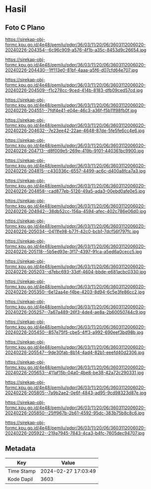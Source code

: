 # Hasil

## Foto C Plano

https://sirekap-obj-formc.kpu.go.id/4e48/pemilu/pdpr/36/03/11/20/06/3603112006020-20240226-204354--6c96c909-a576-4f1b-a35c-8453d9c26654.jpg

https://sirekap-obj-formc.kpu.go.id/4e48/pemilu/pdpr/36/03/11/20/06/3603112006020-20240226-204430--1ff113e0-81bf-4aaa-a5f6-d07cfd64e707.jpg

https://sirekap-obj-formc.kpu.go.id/4e48/pemilu/pdpr/36/03/11/20/06/3603112006020-20240226-204509--f1c278cc-9ced-414b-8183-dfb09ced57cd.jpg

https://sirekap-obj-formc.kpu.go.id/4e48/pemilu/pdpr/36/03/11/20/06/3603112006020-20240226-204551--7fdf4e41-e04e-46c3-a36f-f5b11f98fb0f.jpg

https://sirekap-obj-formc.kpu.go.id/4e48/pemilu/pdpr/36/03/11/20/06/3603112006020-20240226-204632--7e23ee42-22ae-4648-87de-5fe5fe6cc4e6.jpg

https://sirekap-obj-formc.kpu.go.id/4e48/pemilu/pdpr/36/03/11/20/06/3603112006020-20240226-204713--d8f009e5-269e-419b-9101-440361bc9900.jpg

https://sirekap-obj-formc.kpu.go.id/4e48/pemilu/pdpr/36/03/11/20/06/3603112006020-20240226-204815--c430336c-6557-4499-ac6c-d400a8fca7a3.jpg

https://sirekap-obj-formc.kpu.go.id/4e48/pemilu/pdpr/36/03/11/20/06/3603112006020-20240226-204858--cad877eb-5126-49a5-ada3-00ebd0afe0e5.jpg

https://sirekap-obj-formc.kpu.go.id/4e48/pemilu/pdpr/36/03/11/20/06/3603112006020-20240226-204942--38db52cc-156a-4594-afec-402c786e06d0.jpg

https://sirekap-obj-formc.kpu.go.id/4e48/pemilu/pdpr/36/03/11/20/06/3603112006020-20240226-205034--0411fe98-b77f-42c0-bcb1-7dcf56f797fc.jpg

https://sirekap-obj-formc.kpu.go.id/4e48/pemilu/pdpr/36/03/11/20/06/3603112006020-20240226-205118--5b5ed93e-3f17-4397-91ca-a5ed6a0cecc5.jpg

https://sirekap-obj-formc.kpu.go.id/4e48/pemilu/pdpr/36/03/11/20/06/3603112006020-20240226-205203--d7ebc693-33df-4604-bbde-e681acbc0330.jpg

https://sirekap-obj-formc.kpu.go.id/4e48/pemilu/pdpr/36/03/11/20/06/3603112006020-20240226-205350--6e12aa4e-f4be-4203-8d94-6c5e3fe86cc2.jpg

https://sirekap-obj-formc.kpu.go.id/4e48/pemilu/pdpr/36/03/11/20/06/3603112006020-20240226-205257--7a67a489-26f3-4de4-ae8a-2b60050744c9.jpg

https://sirekap-obj-formc.kpu.go.id/4e48/pemilu/pdpr/36/03/11/20/06/3603112006020-20240226-205450--857e75f5-cbe5-4ff3-a992-690eef3bd98b.jpg

https://sirekap-obj-formc.kpu.go.id/4e48/pemilu/pdpr/36/03/11/20/06/3603112006020-20240226-205547--9de30fab-8b14-4ad4-82b1-eeefd40d2306.jpg

https://sirekap-obj-formc.kpu.go.id/4e48/pemilu/pdpr/36/03/11/20/06/3603112006020-20240226-205653--411af15b-04a0-4be8-be38-42a72c290331.jpg

https://sirekap-obj-formc.kpu.go.id/4e48/pemilu/pdpr/36/03/11/20/06/3603112006020-20240226-205805--7a9b2ae2-0e6f-4843-ad95-9cd98323d87e.jpg

https://sirekap-obj-formc.kpu.go.id/4e48/pemilu/pdpr/36/03/11/20/06/3603112006020-20240226-205850--25ff967b-2b61-4592-95dc-383b75b8c8c6.jpg

https://sirekap-obj-formc.kpu.go.id/4e48/pemilu/pdpr/36/03/11/20/06/3603112006020-20240226-205922--219a7945-7843-4ca3-b4fc-7605dec94707.jpg


## Metadata

| Key        | Value               |
| ---------- | ------------------- |
| Time Stamp | 2024-02-27 17:03:49 |
| Kode Dapil | 3603                |



